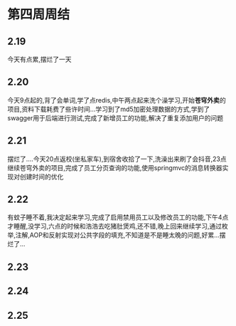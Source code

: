 # 第四周周结

## 2.19
  今天有点累,摆烂了一天
## 2.20
  今天9点起的,背了会单词,学了点redis,中午两点起来洗个澡学习,开始**苍穹外卖**的项目,资料下载耗费了些许时间...学习到了md5加密处理数据的方式,学到了swagger用于后端进行测试,完成了新增员工的功能,解决了重复添加用户的问题
## 2.21
  摆烂了....今天20点返校(坐私家车),到宿舍收拾了一下,洗澡出来刷了会抖音,23点继续苍穹外卖的项目,完成了员工分页查询的功能,使用springmvc的消息转换器实现对创建时间的优化
## 2.22
  有蚊子睡不着,我决定起来学习,完成了启用禁用员工以及修改员工的功能,下午4点才睡醒,没学习,六点的时候和浩浩去吃猪肚煲鸡,还不错,晚上回来继续学习,通过枚举,注解,AOP和反射实现对公共字段的填充,不知道是不是睡太晚的问题,好累...摆烂了...
## 2.23

## 2.24

## 2.25

